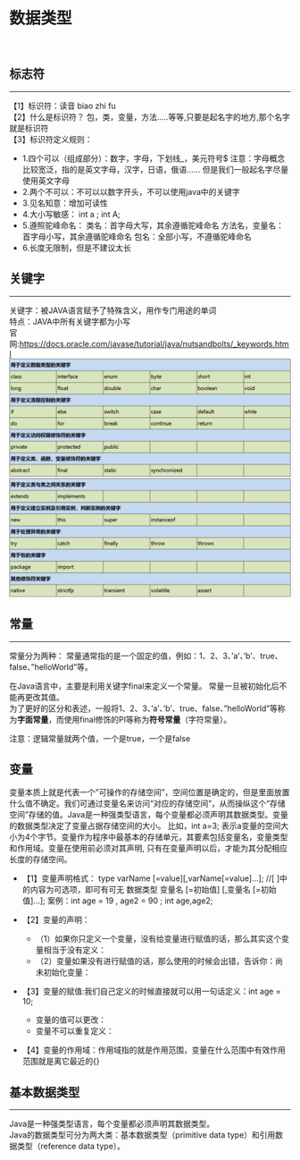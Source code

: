
# 数据类型
<br>

## 标志符
---
【1】标识符：读音   biao zhi fu
<br>
【2】什么是标识符？ 
  包，类，变量，方法.....等等,只要是起名字的地方,那个名字就是标识符
<br>
【3】标识符定义规则：
- 1.四个可以（组成部分）：数字，字母，下划线_，美元符号$
注意：字母概念比较宽泛，指的是英文字母，汉字，日语，俄语......
但是我们一般起名字尽量使用英文字母
- 2.两个不可以：不可以以数字开头，不可以使用java中的关键字
- 3.见名知意：增加可读性
- 4.大小写敏感：  int a ;  int A;
- 5.遵照驼峰命名：
类名：首字母大写，其余遵循驼峰命名
方法名，变量名：首字母小写，其余遵循驼峰命名
包名：全部小写，不遵循驼峰命名
- 6.长度无限制，但是不建议太长  

## 关键字
---
关键字：被JAVA语言赋予了特殊含义，用作专门用途的单词
<br>
特点：JAVA中所有关键字都为小写
<br>
官网:<https://docs.oracle.com/javase/tutorial/java/nutsandbolts/_keywords.html>
![](imgs/关键字1.png)
![](imgs/关键字2.png)

## 常量
---
常量分为两种：
常量通常指的是一个固定的值，例如：1、2、3、’a’、’b’、true、false、”helloWorld”等。

在Java语言中，主要是利用关键字final来定义一个常量。 常量一旦被初始化后不能再更改其值。
<br>
为了更好的区分和表述，一般将1、2、3、’a’、’b’、true、false、”helloWorld”等称为**字面常量**，而使用final修饰的PI等称为**符号常量**（字符常量）。  

注意：逻辑常量就两个值，一个是true，一个是false

## 变量
变量本质上就是代表一个”可操作的存储空间”，空间位置是确定的，但是里面放置什么值不确定。我们可通过变量名来访问“对应的存储空间”，从而操纵这个“存储空间”存储的值。Java是一种强类型语言，每个变量都必须声明其数据类型。变量的数据类型决定了变量占据存储空间的大小。 比如，int a=3; 表示a变量的空间大小为4个字节。变量作为程序中最基本的存储单元，其要素包括变量名，变量类型和作用域。变量在使用前必须对其声明, 只有在变量声明以后，才能为其分配相应长度的存储空间。  
- 【1】变量声明格式：
type  varName [=value][,varName[=value]...]; //[ ]中的内容为可选项，即可有可无
数据类型  变量名  [=初始值] [,变量名  [=初始值]…];
案例：int     age   = 19 , age2 = 90  ;
int  age,age2;  
- 【2】变量的声明：
  - （1）如果你只定义一个变量，没有给变量进行赋值的话，那么其实这个变量相当于没有定义：
  - （2）变量如果没有进行赋值的话，那么使用的时候会出错，告诉你：尚未初始化变量：  
- 【3】变量的赋值:我们自己定义的时候直接就可以用一句话定义：int age = 10;

  - 变量的值可以更改：
  - 变量不可以重复定义：
- 【4】变量的作用域：作用域指的就是作用范围，变量在什么范围中有效作用范围就是离它最近的{}  
## 基本数据类型
---
Java是一种强类型语言，每个变量都必须声明其数据类型。   
Java的数据类型可分为两大类：基本数据类型（primitive data type）和引用数据类型（reference data type）。  
